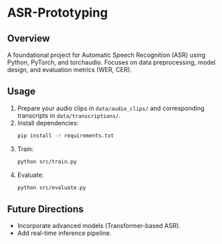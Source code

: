 # ASR-Prototyping

## Overview
A foundational project for Automatic Speech Recognition (ASR) using Python, PyTorch, and torchaudio. Focuses on data preprocessing, model design, and evaluation metrics (WER, CER).

## Usage
1. Prepare your audio clips in `data/audio_clips/` and corresponding transcripts in `data/transcriptions/`.
2. Install dependencies:
   ```bash
   pip install -r requirements.txt
   ```
3. Train:
   ```bash
   python src/train.py
   ```
4. Evaluate:
   ```bash
   python src/evaluate.py
   ```

## Future Directions
- Incorporate advanced models (Transformer-based ASR).
- Add real-time inference pipeline.